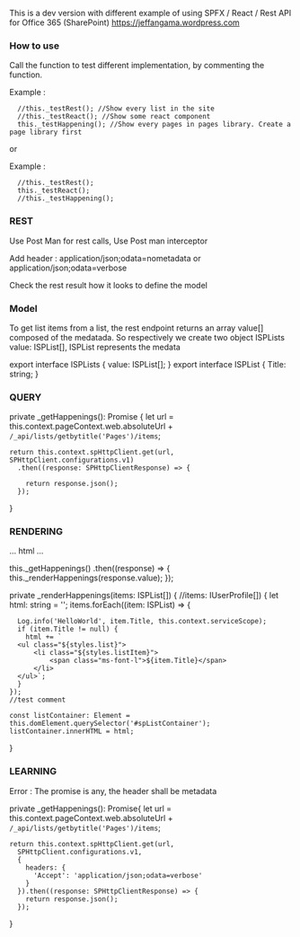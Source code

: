 This is a dev version with different example of using SPFX / React / Rest API for Office 365 (SharePoint)
https://jeffangama.wordpress.com

### How to use

Call the function to test different implementation, by commenting the function.

Example :

      //this._testRest(); //Show every list in the site
      //this._testReact(); //Show some react component
      this._testHappening(); //Show every pages in pages library. Create a page library first

or 

Example :

      //this._testRest();
      this._testReact();
      //this._testHappening();

### REST
Use Post Man for rest calls, Use Post man interceptor

Add header :
application/json;odata=nometadata
or
application/json;odata=verbose

Check the rest result how it looks to define the model

### Model

To get list items from a list, the rest endpoint returns an array value[] composed of the medatada.
So respectively we create two object ISPLists value: ISPList[], ISPList represents the medata

export interface ISPLists {
  value: ISPList[];
}
export interface ISPList {
  Title: string;
}

### QUERY

private _getHappenings(): Promise<ISPLists> {
    let url = this.context.pageContext.web.absoluteUrl + `/_api/lists/getbytitle('Pages')/items`;

    return this.context.spHttpClient.get(url, SPHttpClient.configurations.v1)
      .then((response: SPHttpClientResponse) => {
     
        return response.json();
      });
  }

### RENDERING

...
html
...

 this._getHappenings()
      .then((response) => {
        this._renderHappenings(response.value);
      });



 private _renderHappenings(items: ISPList[]) { //items: IUserProfile[]) {
    let html: string = '';
    items.forEach((item: ISPList) => {

      Log.info('HelloWorld', item.Title, this.context.serviceScope);
      if (item.Title != null) {
        html += `
      <ul class="${styles.list}">
          <li class="${styles.listItem}">
              <span class="ms-font-l">${item.Title}</span>
          </li>
      </ul>`;
      }
    });
    //test comment

    const listContainer: Element = this.domElement.querySelector('#spListContainer');
    listContainer.innerHTML = html;
  }


  ### LEARNING

  Error : The promise is any, the header shall be metadata

  private _getHappenings(): Promise<any>{
    let url = this.context.pageContext.web.absoluteUrl + `/_api/lists/getbytitle('Pages')/items`;

    return this.context.spHttpClient.get(url,
      SPHttpClient.configurations.v1,
      {
        headers: {
          'Accept': 'application/json;odata=verbose'
        }
      }).then((response: SPHttpClientResponse) => {
        return response.json();
      });
  }